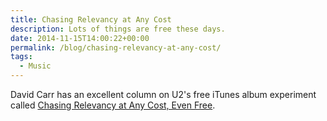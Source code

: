 ```yaml
---
title: Chasing Relevancy at Any Cost
description: Lots of things are free these days.
date: 2014-11-15T14:00:22+00:00
permalink: /blog/chasing-relevancy-at-any-cost/
tags:
  - Music
---
```


David Carr has an excellent column on U2's free iTunes album experiment called [Chasing Relevancy at Any Cost, Even Free](http://www.nytimes.com/2014/11/10/business/media/for-bono-and-u2-apple-itunes-partnership-finally-hits-a-wrong-note.html).
